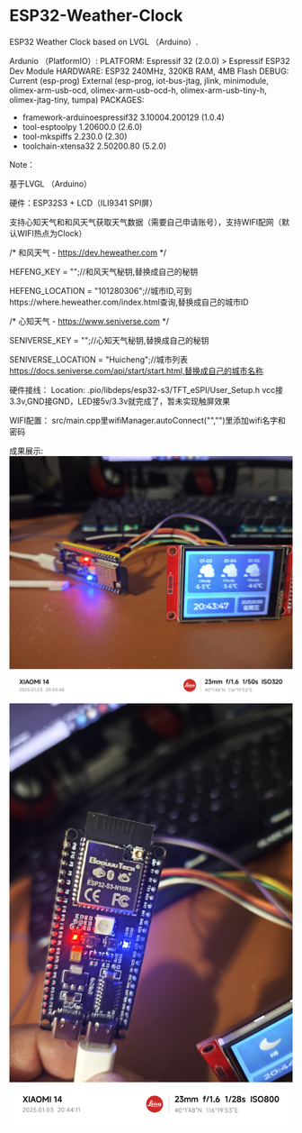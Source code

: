 # ESP32-Weather-Clock
ESP32 Weather Clock based on LVGL （Arduino）.


Ardunio （PlatformIO）:
PLATFORM: Espressif 32 (2.0.0) > Espressif ESP32 Dev Module
HARDWARE: ESP32 240MHz, 320KB RAM, 4MB Flash
DEBUG: Current (esp-prog) External (esp-prog, iot-bus-jtag, jlink, minimodule, olimex-arm-usb-ocd, olimex-arm-usb-ocd-h, olimex-arm-usb-tiny-h, olimex-jtag-tiny, tumpa)
PACKAGES:
 - framework-arduinoespressif32 3.10004.200129 (1.0.4)
 - tool-esptoolpy 1.20600.0 (2.6.0)
 - tool-mkspiffs 2.230.0 (2.30)
 - toolchain-xtensa32 2.50200.80 (5.2.0)
  
 
Note：

基于LVGL （Arduino）

硬件：ESP32S3 + LCD（ILI9341 SPI屏）

支持心知天气和和风天气获取天气数据（需要自己申请账号），支持WIFI配网（默认WIFI热点为Clock）

 /* 和风天气 - https://dev.heweather.com */

HEFENG_KEY = "";//和风天气秘钥,替换成自己的秘钥


HEFENG_LOCATION = "101280306";//城市ID,可到https://where.heweather.com/index.html查询,替换成自己的城市ID

/* 心知天气 - https://www.seniverse.com */

SENIVERSE_KEY = "";//心知天气秘钥,替换成自己的秘钥

SENIVERSE_LOCATION = "Huicheng";//城市列表 https://docs.seniverse.com/api/start/start.html,替换成自己的城市名称

硬件接线：
Location:   .pio/libdeps/esp32-s3/TFT_eSPI/User_Setup.h
vcc接3.3v,GND接GND，LED接5v/3.3v就完成了，暂未实现触屏效果

WIFI配置：
src/main.cpp里wifiManager.autoConnect("","")里添加wifi名字和密码

成果展示:
![image](doc/PictureShow/20250103205747.jpg)
![image](doc/PictureShow/20250103205819.jpg)

